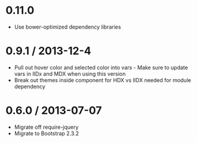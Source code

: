 0.11.0
==================
* Use bower-optimized dependency libraries


0.9.1 / 2013-12-4
==================
* Pull out hover color and selected color into vars - Make sure to update vars in IIDx and MDX when using this version
* Break out themes inside component for HDX vs IIDX needed for module dependency



0.6.0 / 2013-07-07
==================
* Migrate off require-jquery
* Migrate to Bootstrap 2.3.2


